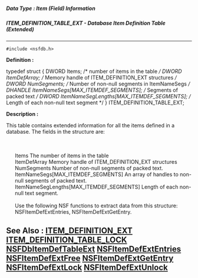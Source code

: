 ##### Data Type : Item (Field) Information
##### ITEM_DEFINITION_TABLE_EXT - Database Item Definition Table (Extended)
---
```
#include <nsfdb.h>
```

**Definition :**

typedef struct {
   DWORD  Items;          /* number of items in the table */
   DWORD  ItemDefArray;   /* Memory handle of ITEM_DEFINITION_EXT
                             structures */
   DWORD  NumSegments;    /* Number of non-null segments in
                             ItemNameSegs */
   DHANDLE ItemNameSegs[MAX_ITEMDEF_SEGMENTS]; /* Segments of
                             packed text */
   DWORD  ItemNameSegLengths[MAX_ITEMDEF_SEGMENTS]; /* Length of
                             each non-null text segment */
} ITEM_DEFINITION_TABLE_EXT;

**Description :**

This table contains extended information for all the items defined in a database.   The fields in the structure are:
<ul><br>
<br>
Items							The number of items in the table<br>
ItemDefArray						Memory handle of ITEM_DEFINITION_EXT structures<br>
NumSegments						Number of non-null segments of packed text.<br>
ItemNameSegs[MAX_ITEMDEF_SEGMENTS]		An array of handles to non-null segments of packed text.<br>
ItemNameSegLengths[MAX_ITEMDEF_SEGMENTS]	Length of each non-null text segment.<br>
<br>
Use the following NSF functions to extract data from this structure:<br>
NSFItemDefExtEntries, NSFItemDefExtGetEntry.</ul>



**See Also :**
[ITEM_DEFINITION_EXT](/domino-c-api-docs/reference/Data/ITEM_DEFINITION_EXT)
[ITEM_DEFINITION_TABLE_LOCK](/domino-c-api-docs/reference/Data/ITEM_DEFINITION_TABLE_LOCK)
[NSFDbItemDefTableExt](/domino-c-api-docs/reference/Func/NSFDbItemDefTableExt)
[NSFItemDefExtEntries](/domino-c-api-docs/reference/Func/NSFItemDefExtEntries)
[NSFItemDefExtFree](/domino-c-api-docs/reference/Func/NSFItemDefExtFree)
[NSFItemDefExtGetEntry](/domino-c-api-docs/reference/Func/NSFItemDefExtGetEntry)
[NSFItemDefExtLock](/domino-c-api-docs/reference/Func/NSFItemDefExtLock)
[NSFItemDefExtUnlock](/domino-c-api-docs/reference/Func/NSFItemDefExtUnlock)
---
